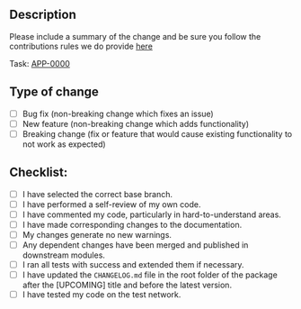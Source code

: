 ## Description

Please include a summary of the change and be sure you follow the contributions rules we do provide [here](./CONTRIBUTIONS.md)

<!--- Set the correct ticket number -->

Task: [APP-0000](https://aragonassociation.atlassian.net/browse/APP-0000)

## Type of change

<!--- Please delete options that are not relevant. -->

-   [ ] Bug fix (non-breaking change which fixes an issue)
-   [ ] New feature (non-breaking change which adds functionality)
-   [ ] Breaking change (fix or feature that would cause existing functionality to not work as expected)

## Checklist:

-   [ ] I have selected the correct base branch.
-   [ ] I have performed a self-review of my own code.
-   [ ] I have commented my code, particularly in hard-to-understand areas.
-   [ ] I have made corresponding changes to the documentation.
-   [ ] My changes generate no new warnings.
-   [ ] Any dependent changes have been merged and published in downstream modules.
-   [ ] I ran all tests with success and extended them if necessary.
-   [ ] I have updated the `CHANGELOG.md` file in the root folder of the package after the [UPCOMING] title and before the latest version.
-   [ ] I have tested my code on the test network.
